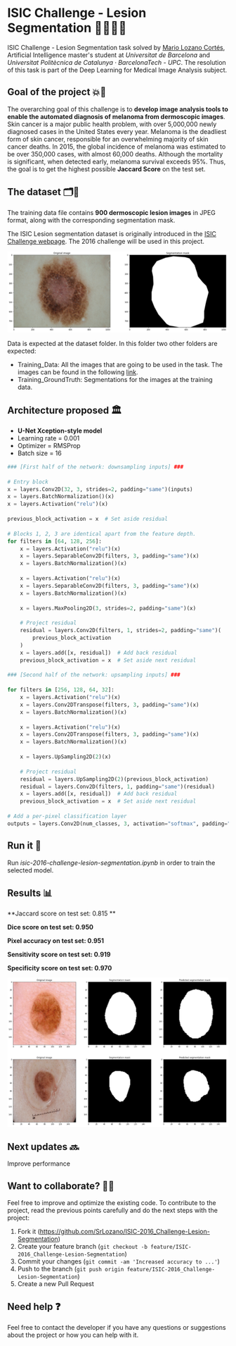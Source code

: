 # ISIC Challenge - Lesion Segmentation 🩻👨‍⚕️🤖 
ISIC Challenge - Lesion Segmentation task solved by [Mario Lozano Cortés](https://github.com/SrLozano), Artificial Intelligence master's student at _Universitat de Barcelona_ and _Universitat Politècnica de Catalunya · BarcelonaTech - UPC_. The resolution of this task is part of the Deep Learning for Medical Image Analysis subject.

## Goal of the project 💥💯
The overarching goal of this challenge is to **develop image analysis tools to enable the automated diagnosis of melanoma from dermoscopic images**. Skin cancer is a major public health problem, with over 5,000,000 newly diagnosed cases in the United States every year. Melanoma is the deadliest form of skin cancer, responsible for an overwhelming majority of skin cancer deaths. In 2015, the global incidence of melanoma was estimated to be over 350,000 cases, with almost 60,000 deaths. Although the mortality is significant, when detected early, melanoma survival exceeds 95%. Thus, the goal is to get the highest possible **Jaccard Score** on the test set.

## The dataset 🗂🏥

The training data file contains **900 dermoscopic lesion images** in JPEG format, along with the corresponding segmentation mask.

The ISIC Lesion segmentation dataset is originally introduced in the [ISIC Challenge webpage](https://challenge.isic-archive.com/).  The 2016 challenge will be used in this project.

![Data](docs/images/training_data.png)

Data is expected at the dataset folder. In this folder two other folders are expected:

- Training_Data: All the images that are going to be used in the task.  The images can be found in the following [link](https://challenge.isic-archive.com/landing/2016/37/).
- Training_GroundTruth: Segmentations for the images at the training data.

## Architecture proposed 🏛

- **U-Net Xception-style model**
-  Learning rate = 0.001
- Optimizer = RMSProp
- Batch size = 16

```python
### [First half of the network: downsampling inputs] ###

# Entry block
x = layers.Conv2D(32, 3, strides=2, padding="same")(inputs)
x = layers.BatchNormalization()(x)
x = layers.Activation("relu")(x)

previous_block_activation = x  # Set aside residual

# Blocks 1, 2, 3 are identical apart from the feature depth.
for filters in [64, 128, 256]:
    x = layers.Activation("relu")(x)
    x = layers.SeparableConv2D(filters, 3, padding="same")(x)
    x = layers.BatchNormalization()(x)

    x = layers.Activation("relu")(x)
    x = layers.SeparableConv2D(filters, 3, padding="same")(x)
    x = layers.BatchNormalization()(x)

    x = layers.MaxPooling2D(3, strides=2, padding="same")(x)

    # Project residual
    residual = layers.Conv2D(filters, 1, strides=2, padding="same")(
        previous_block_activation
    )
    x = layers.add([x, residual])  # Add back residual
    previous_block_activation = x  # Set aside next residual

### [Second half of the network: upsampling inputs] ###

for filters in [256, 128, 64, 32]:
    x = layers.Activation("relu")(x)
    x = layers.Conv2DTranspose(filters, 3, padding="same")(x)
    x = layers.BatchNormalization()(x)

    x = layers.Activation("relu")(x)
    x = layers.Conv2DTranspose(filters, 3, padding="same")(x)
    x = layers.BatchNormalization()(x)

    x = layers.UpSampling2D(2)(x)

    # Project residual
    residual = layers.UpSampling2D(2)(previous_block_activation)
    residual = layers.Conv2D(filters, 1, padding="same")(residual)
    x = layers.add([x, residual])  # Add back residual
    previous_block_activation = x  # Set aside next residual

# Add a per-pixel classification layer
outputs = layers.Conv2D(num_classes, 3, activation="softmax", padding="same")(x)
```

## Run it 🚀

Run *isic-2016-challenge-lesion-segmentation.ipynb* in order to train the selected model.

## Results 📊

**Jaccard score on test set: 0.815 **

**Dice score on test set: 0.950**

**Pixel accuracy on test set: 0.951**

**Sensitivity score on test set: 0.919**

**Specificity score on test set: 0.970**

![Segmentation results](docs/images/predicted_segmentation_masks.png)


## Next updates 🔜
Improve performance

## Want to collaborate? 🙋🏻
Feel free to improve and optimize the existing code. To contribute to the project, read the previous points carefully and do the next steps with the project:
1. Fork it (<https://github.com/SrLozano/ISIC-2016_Challenge-Lesion-Segmentation>)
2. Create your feature branch (`git checkout -b feature/ISIC-2016_Challenge-Lesion-Segmentation`)
3. Commit your changes (`git commit -am 'Increased accuracy to ...'`)
4. Push to the branch (`git push origin feature/ISIC-2016_Challenge-Lesion-Segmentation`)
5. Create a new Pull Request

## Need help ❓
Feel free to contact the developer if you have any questions or suggestions about the project or how you can help with it.
